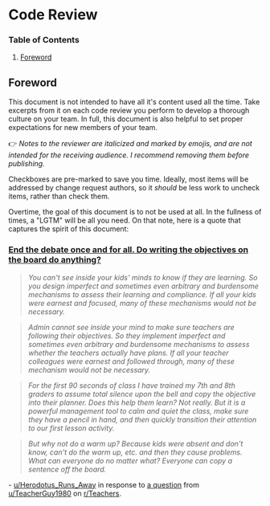 # Code Review

### Table of Contents

1. [Foreword](#foreword)

## Foreword

This document is not intended to have all it's content used all the time. Take excerpts from it on each code review you perform to develop a thorough culture on your team. In full, this document is also helpful to set proper expectations for new members of your team.

👉 _Notes to the reviewer are italicized and marked by emojis, and are not intended for the receiving audience. I recommend removing them before publishing._

Checkboxes are pre-marked to save you time. Ideally, most items will be addressed by change request authors, so it _should_ be less work to uncheck items, rather than check them.

Overtime, the goal of this document is to not be used at all. In the fullness of times, a "LGTM" will be all you need. On that note, here is a quote that captures the spirit of this document:

 ### [End the debate once and for all. Do writing the objectives on the board do anything?](https://www.reddit.com/r/Teachers/comments/10vq3sn/end_the_debate_once_and_for_all_do_writing_the/j7iz4g1/?context=3)

> _You can't see inside your kids' minds to know if they are learning. So you design imperfect and sometimes even arbitrary and burdensome mechanisms to assess their learning and compliance. If all your kids were earnest and focused, many of these mechanisms would not be necessary._

> _Admin cannot see inside your mind to make sure teachers are following their objectives. So they implement imperfect and sometimes even arbitrary and burdensome mechanisms to assess whether the teachers actually have plans. If all your teacher colleagues were earnest and followed through, many of these mechanism would not be necessary._

> _For the first 90 seconds of class I have trained my 7th and 8th graders to assume total silence upon the bell and copy the objective into their planner. Does this help them learn? Not really. But it is a powerful management tool to calm and quiet the class, make sure they have a pencil in hand, and then quickly transition their attention to our first lesson activity._

> _But why not do a warm up? Because kids were absent and don't know, can't do the warm up, etc. and then they cause problems. What can everyone do no matter what? Everyone can copy a sentence off the board._

\- [u/Herodotus_Runs_Away](https://www.reddit.com/user/Herodotus_Runs_Away/) in response to [a question](https://www.reddit.com/r/Teachers/comments/10vq3sn/end_the_debate_once_and_for_all_do_writing_the/j7iz4g1/?context=3) from [u/TeacherGuy1980](https://www.reddit.com/user/TeacherGuy1980/) on [r/Teachers](https://www.reddit.com/r/Teachers/).
